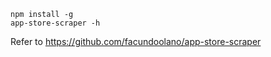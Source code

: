 ```
npm install -g
app-store-scraper -h
```

Refer to https://github.com/facundoolano/app-store-scraper
